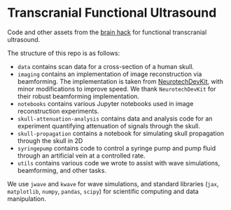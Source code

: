 # Transcranial Functional Ultrasound

Code and other assets from the [brain hack](https://brainhack.vercel.app) for functional transcranial ultrasound.

The structure of this repo is as follows:
- `data` contains scan data for a cross-section of a human skull.
- `imaging` contains an implementation of image reconstruction via beamforming. The implementation is taken from [NeurotechDevKit](https://github.com/agencyenterprise/neurotechdevkit), with minor modifications to improve speed. We thank `NeurotechDevKit` for their robust beamforming implementation.
- `notebooks` contains various Jupyter notebooks used in image reconstruction experiments.
- `skull-attenuation-analysis` contains data and analysis code for an experiment quantifying attenuation of signals through the skull.
- `skull-propagation` contains a notebook for simulating skull propagation through the skull in 2D
- `syringepump` contains code to control a syringe pump and pump fluid through an artificial vein at a controlled rate.
- `utils` contains various code we wrote to assist with wave simulations, beamforming, and other tasks.

We use `jwave` and `kwave` for wave simulations, and standard libraries (`jax`, `matplotlib`, `numpy`, `pandas`, `scipy`) for scientific computing and data manipulation.
